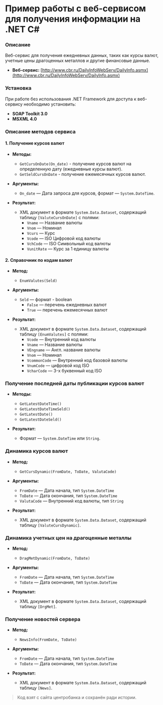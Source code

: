 # Пример работы с веб-сервисом для получения информации на .NET C#

### Описание

Веб-сервис для получения ежедневных данных, таких как курсы валют, учетные цены драгоценных металлов и другие финансовые данные.

- **Веб-сервис:** [http://www.cbr.ru/DailyInfoWebServ/DailyInfo.asmx](http://www.cbr.ru/DailyInfoWebServ/DailyInfo.asmx)

### Установка

При работе без использования .NET Framework для доступа к веб-сервису необходимо установить:

- **SOAP Toolkit 3.0**
- **MSXML 4.0**

### Описание методов сервиса

#### 1. Получение курсов валют

- **Методы:**
  - `GetCursOnDate(On_date)` - получение курсов валют на определенную дату (ежедневные курсы валют).
  - `GetSeldCursOnDate` - получение ежемесячных курсов валют.

- **Аргументы:**
  - `On_date` — Дата запроса для курсов, формат — `System.DateTime`.

- **Результат:**
  - XML документ в формате `System.Data.Dataset`, содержащий таблицу `[ValuteCursOnDate]` с полями:
    - `Vname` — Название валюты
    - `Vnom` — Номинал
    - `Vcurs` — Курс
    - `Vcode` — ISO Цифровой код валюты
    - `VchCode` — ISO Символьный код валюты
    - `VunitRate` — Курс за 1 единицу валюты

#### 2. Справочник по кодам валют

- **Метод:**
  - `EnumValutes(Seld)`

- **Аргументы:**
  - `Seld` — формат - boolean
    - `False` — перечень ежедневных валют
    - `True` — перечень ежемесячных валют

- **Результат:**
  - XML документ в формате `System.Data.Dataset`, содержащий таблицу `[EnumValutes]` с полями:
    - `Vcode` — Внутренний код валюты
    - `Vname` — Название валюты
    - `VEngname` — Англ. название валюты
    - `Vnom` — Номинал
    - `VcommonCode` — Внутренний код базовой валюты
    - `VnumCode` — цифровой код ISO
    - `VcharCode` — 3-х буквенный код ISO

### Получение последней даты публикации курсов валют

- **Методы:**
  - `GetLatestDateTime()`
  - `GetLatestDateTimeSeld()`
  - `GetLatestDate()`
  - `GetLatestDateSeld()`

- **Результат:**
  - Формат — `System.DateTime` или `String`.

### Динамика курсов валют

- **Метод:**
  - `GetCursDynamic(FromDate, ToDate, ValutaCode)`

- **Аргументы:**
  - `FromDate` — Дата начала, тип `System.DateTime`
  - `ToDate` — Дата окончания, тип `System.DateTime`
  - `ValutaCode` — Внутренний код валюты, тип `String`

- **Результат:**
  - XML документ в формате `System.Data.Dataset`, содержащий таблицу `[ValuteCursDynamic]`.

### Динамика учетных цен на драгоценные металлы

- **Метод:**
  - `DragMetDynamic(FromDate, ToDate)`

- **Аргументы:**
  - `FromDate` — Дата начала, тип `System.DateTime`
  - `ToDate` — Дата окончания, тип `System.DateTime`

- **Результат:**
  - XML документ в формате `System.Data.Dataset`, содержащий таблицу `[DrgMet]`.

### Получение новостей сервера

- **Метод:**
  - `NewsInfo(FromDate, ToDate)`

- **Аргументы:**
  - `FromDate` — Дата начала, тип `System.DateTime`
  - `ToDate` — Дата окончания, тип `System.DateTime`

- **Результат:**
  - XML документ в формате `System.Data.Dataset`, содержащий таблицу `[News]`.

> Код взят с сайта центробанка и сохранён ради истории.

